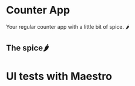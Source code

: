 # Counter App

Your regular counter app with a little bit of spice. 🌶️

## The spice🌶️

# UI tests with Maestro



